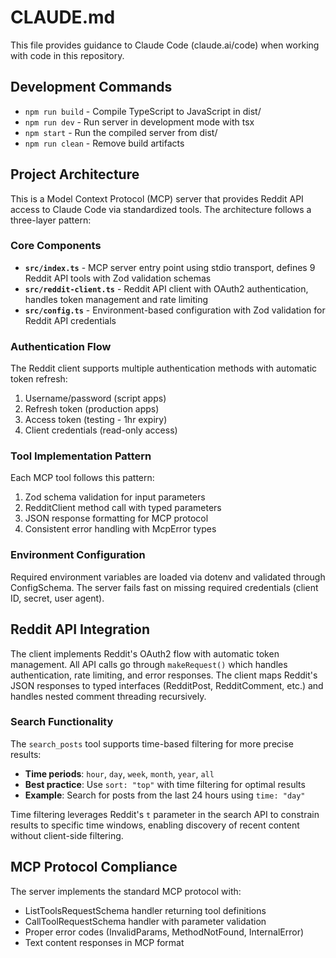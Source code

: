 # CLAUDE.md

This file provides guidance to Claude Code (claude.ai/code) when working with code in this repository.

## Development Commands

- `npm run build` - Compile TypeScript to JavaScript in dist/
- `npm run dev` - Run server in development mode with tsx
- `npm start` - Run the compiled server from dist/
- `npm run clean` - Remove build artifacts

## Project Architecture

This is a Model Context Protocol (MCP) server that provides Reddit API access to Claude Code via standardized tools. The architecture follows a three-layer pattern:

### Core Components

- **`src/index.ts`** - MCP server entry point using stdio transport, defines 9 Reddit API tools with Zod validation schemas
- **`src/reddit-client.ts`** - Reddit API client with OAuth2 authentication, handles token management and rate limiting
- **`src/config.ts`** - Environment-based configuration with Zod validation for Reddit API credentials

### Authentication Flow

The Reddit client supports multiple authentication methods with automatic token refresh:
1. Username/password (script apps)
2. Refresh token (production apps) 
3. Access token (testing - 1hr expiry)
4. Client credentials (read-only access)

### Tool Implementation Pattern

Each MCP tool follows this pattern:
1. Zod schema validation for input parameters
2. RedditClient method call with typed parameters  
3. JSON response formatting for MCP protocol
4. Consistent error handling with McpError types

### Environment Configuration

Required environment variables are loaded via dotenv and validated through ConfigSchema. The server fails fast on missing required credentials (client ID, secret, user agent).

## Reddit API Integration

The client implements Reddit's OAuth2 flow with automatic token management. All API calls go through `makeRequest()` which handles authentication, rate limiting, and error responses. The client maps Reddit's JSON responses to typed interfaces (RedditPost, RedditComment, etc.) and handles nested comment threading recursively.

### Search Functionality

The `search_posts` tool supports time-based filtering for more precise results:
- **Time periods**: `hour`, `day`, `week`, `month`, `year`, `all`
- **Best practice**: Use `sort: "top"` with time filtering for optimal results
- **Example**: Search for posts from the last 24 hours using `time: "day"`

Time filtering leverages Reddit's `t` parameter in the search API to constrain results to specific time windows, enabling discovery of recent content without client-side filtering.

## MCP Protocol Compliance  

The server implements the standard MCP protocol with:
- ListToolsRequestSchema handler returning tool definitions
- CallToolRequestSchema handler with parameter validation
- Proper error codes (InvalidParams, MethodNotFound, InternalError)
- Text content responses in MCP format